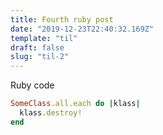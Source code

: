 ```yaml
---
title: Fourth ruby post
date: "2019-12-23T22:40:32.169Z"
template: "til"
draft: false
slug: "til-2"
---
```


Ruby  code
```ruby
SomeClass.all.each do |klass|
  klass.destroy!
end
```
